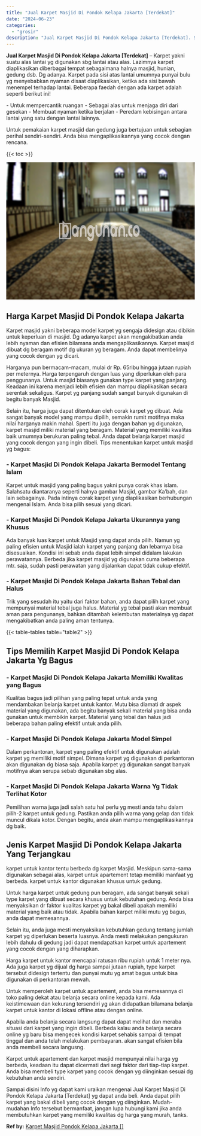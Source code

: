 ```yaml
---
title: "Jual Karpet Masjid Di Pondok Kelapa Jakarta [Terdekat]"
date: "2024-06-23"
categories: 
  - "grosir"
description: "Jual Karpet Masjid Di Pondok Kelapa Jakarta [Terdekat]. Sampai disini Info yg dapat kami uraikan mengenai Jual Karpet Masjid Di Pondok Kelapa Jakarta [Terde..."
---
```


**Jual Karpet Masjid Di Pondok Kelapa Jakarta \[Terdekat\]** – Karpet yakni suatu alas lantai yg digunakan sbg lantai atau alas. Lazimnya karpet diaplikasikan diberbagai tempat sebagaimana halnya masjid, hunian, gedung dsb. Dg adanya. Karpet pada sisi atas lantai umumnya punyai bulu yg menyebabkan nyaman disaat diaplikasikan, ketika ada sisi bawah menempel terhadap lantai. Beberapa faedah dengan ada karpet adalah seperti berikut ini!

\- Untuk mempercantik ruangan - Sebagai alas untuk menjaga diri dari gesekan - Membuat nyaman ketika berjalan - Peredam kebisingan antara lantai yang satu dengan lantai lainnya.

Untuk pemakaian karpet masjid dan gedung juga bertujuan untuk sebagian perihal sendiri-sendiri. Anda bisa mengaplikasikannya yang cocok dengan rencana.

{{< toc >}}

![Jual Karpet Masjid Di Pondok Kelapa Jakarta [Terdekat]](/images/grosir-karpet-murah-72.png)

## Harga Karpet Masjid Di Pondok Kelapa Jakarta

Karpet masjid yakni beberapa model karpet yg sengaja didesign atau dibikin untuk keperluan di masjid. Dg adanya karpet akan mengakibatkan anda lebih nyaman dan efisien bilamana anda mengaplikasikannya. Karpet masjid dibuat dg beragam motif dg ukuran yg beragam. Anda dapat membelinya yang cocok dengan yg dicari.

Harganya pun bermacam-macam, mulai dr Rp. 65ribu hingga jutaan rupiah per meternya. Harga terpengaruh dengan luas yang diperlukan oleh para penggunanya. Untuk masjid biasanya gunakan type karpet yang panjang. Keadaan ini karena menjadi lebih efisien dan mampu diaplikasikan secara serentak sekaligus. Karpet yg panjang sudah sangat banyak digunakan di begitu banyak Masjid.

Selain itu, harga juga dapat ditentukan oleh corak karpet yg dibuat. Ada sangat banyak model yang mampu dipilih, semakin rumit motifnya maka nilai harganya makin mahal. Sperti itu juga dengan bahan yg digunakan, karpet masjid miliki material yang beragam. Material yang memiliki kwalitas baik umumnya berukuran paling tebal. Anda dapat belanja karpet masjid yang cocok dengan yang ingin dibeli. Tips menentukan karpet untuk masjid yg bagus:

### \- Karpet Masjid Di Pondok Kelapa Jakarta Bermodel Tentang Islam

Karpet untuk masjid yang paling bagus yakni punya corak khas islam. Salahsatu diantaranya seperti halnya gambar Masjid, gambar Ka’bah, dan lain sebagainya. Pada intinya corak karpet yang diaplikasikan berhubungan mengenai Islam. Anda bisa pilih sesuai yang dicari.

### \- Karpet Masjid Di Pondok Kelapa Jakarta Ukurannya yang Khusus

Ada banyak luas karpet untuk Masjid yang dapat anda pilih. Namun yg paling efisien untuk Masjid ialah karpet yang panjang dan lebarnya bisa disesuaikan. Kondisi ini sebab anda dapat lebih simpel didalam lakukan perawatannya. Berbeda jika karpet masjid yg digunakan cuma beberapa mtr. saja, sudah pasti perawatan yang dijalankan dapat tidak cukup efektif.

### \- Karpet Masjid Di Pondok Kelapa Jakarta Bahan Tebal dan Halus

Trik yang sesudah itu yaitu dari faktor bahan, anda dapat pilih karpet yang mempunyai material tebal juga halus. Material yg tebal pasti akan membuat aman para pengunanya, bahkan ditambah kelembutan materialnya yg dapat mengakibatkan anda paling aman tentunya.

{{< table-tables table="table2" >}}

## Tips Memilih Karpet Masjid Di Pondok Kelapa Jakarta Yg Bagus

### \- Karpet Masjid Di Pondok Kelapa Jakarta Memiliki Kwalitas yang Bagus

Kualitas bagus jadi pilihan yang paling tepat untuk anda yang mendambakan belanja karpet untuk kantor. Mutu bisa diamati dr aspek material yang digunakan, ada begitu banyak sekali material yang bisa anda gunakan untuk membikin karpet. Material yang tebal dan halus jadi beberapa bahan paling efektif untuk anda pilih.

### \- Karpet Masjid Di Pondok Kelapa Jakarta Model Simpel

Dalam perkantoran, karpet yang paling efektif untuk digunakan adalah karpet yg memiliki motif simpel. Dimana karpet yg digunakan di perkantoran akan digunakan dg biasa saja. Apabila karpet yg digunakan sangat banyak motifnya akan serupa sebab digunakan sbg alas.

### \- Karpet Masjid Di Pondok Kelapa Jakarta Warna Yg Tidak Terlihat Kotor

Pemilihan warna juga jadi salah satu hal perlu yg mesti anda tahu dalam pilih-2 karpet untuk gedung. Pastikan anda pilih warna yang gelap dan tidak muncul dikala kotor. Dengan begitu, anda akan mampu mengaplikasikannya dg baik.

## Jenis Karpet Masjid Di Pondok Kelapa Jakarta Yang Terjangkau

karpet untuk kantor tentu berbeda dg karpet Masjid. Meskipun sama-sama digunakan sebagai alas, karpet untuk apartement tetap memiliki manfaat yg berbeda. karpet untuk kantor digunakan khusus untuk gedung.

Untuk harga karpet untuk gedung pun beragam, ada sangat banyak sekali type karpet yang dibuat secara khusus untuk kebutuhan gedung. Anda bisa menyaksikan dr faktor kualitas karpet yg bakal dibeli apakah memiliki material yang baik atau tidak. Apabila bahan karpet miliki mutu yg bagus, anda dapat memesannya.

Selain itu, anda juga mesti menyaksikan kebutuhkan gedung tentang jumlah karpet yg diperlukan beserta luasnya. Anda mesti melakukan pengukuran lebih dahulu di gedung jadi dapat mendapatkan karpet untuk apartement yang cocok dengan yang diharapkan.

Harga karpet untuk kantor mencapai ratusan ribu rupiah untuk 1 meter nya. Ada juga karpet yg dijual dg harga sampai jutaan rupiah, type karpet tersebut didesign tertentu dan punyai mutu yg amat bagus untuk bisa digunakan di perkantoran mewah.

Untuk memperoleh karpet untuk apartement, anda bisa memesannya di toko paling dekat atau belanja secara online kepada kami. Ada keistimewaan dan kekurang tersendiri yg akan didapatkan bilamana belanja karpet untuk kantor di lokasi offline atau dengan online.

Apabila anda belanja secara langsung dapat dapat melihat dan meraba situasi dari karpet yang ingin dibeli. Berbeda kalau anda belanja secara online yg baru bisa mengecek kondisi karpet sehabis sampai di tempat tinggal dan anda telah melakukan pembayaran. akan sangat efisien bila anda membeli secara langusng.

Karpet untuk apartement dan karpet masjid mempunyai nilai harga yg berbeda, keadaan itu dapat dicermati dari segi faktor dari tiap-tiap karpet. Anda bisa membeli type karpet yang cocok dengan yg diinginkan sesuai dg kebutuhan anda sendiri.

Sampai disini Info yg dapat kami uraikan mengenai Jual Karpet Masjid Di Pondok Kelapa Jakarta \[Terdekat\] yg dapat anda beli. Anda dapat pilih karpet yang bakal dibeli yang cocok dengan yg diinginkan. Mudah-mudahan Info tersebut bermanfaat, jangan lupa hubungi kami jika anda membutuhkan karpet yang memiliki kwalitas dg harga yang murah, tanks.

**Ref by:**  [Karpet Masjid Pondok Kelapa Jakarta []](https://id.wikipedia.org/wiki/Karpet)
